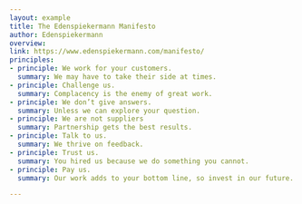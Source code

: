 ```yaml
---
layout: example
title: The Edenspiekermann Manifesto
author: Edenspiekermann
overview:
link: https://www.edenspiekermann.com/manifesto/
principles:
- principle: We work for your customers.
  summary: We may have to take their side at times.
- principle: Challenge us.
  summary: Complacency is the enemy of great work.
- principle: We don’t give answers.
  summary: Unless we can explore your question.
- principle: We are not suppliers
  summary: Partnership gets the best results.
- principle: Talk to us.
  summary: We thrive on feedback.
- principle: Trust us.
  summary: You hired us because we do something you cannot.
- principle: Pay us.
  summary: Our work adds to your bottom line, so invest in our future.

---
```

